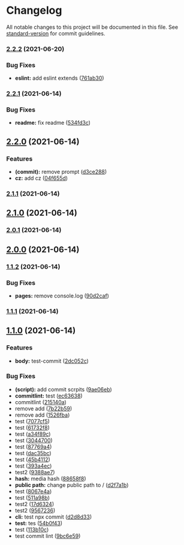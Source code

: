 # Changelog

All notable changes to this project will be documented in this file. See [standard-version](https://github.com/conventional-changelog/standard-version) for commit guidelines.

### [2.2.2](https://github.com/OdaNeo/webpack4-multi-page/compare/v2.2.1...v2.2.2) (2021-06-20)

### Bug Fixes

- **eslint:** add eslint extends ([761ab30](https://github.com/OdaNeo/webpack4-multi-page/commit/761ab30418f8a37b15b644f734003ebcf883866f))

### [2.2.1](https://github.com/OdaNeo/webpack4-multi-page/compare/v2.2.0...v2.2.1) (2021-06-14)

### Bug Fixes

- **readme:** fix readme ([534fd3c](https://github.com/OdaNeo/webpack4-multi-page/commit/534fd3c4828919f8fa524f0c73232a645d6ac7f0))

## [2.2.0](https://github.com/OdaNeo/webpack4-multi-page/compare/v2.1.1...v2.2.0) (2021-06-14)

### Features

- **(commit):** remove prompt ([d3ce288](https://github.com/OdaNeo/webpack4-multi-page/commit/d3ce288331844ae99b89c0dcd17313f8027648d1))
- **cz:** add cz ([04f655d](https://github.com/OdaNeo/webpack4-multi-page/commit/04f655d4169f5dd0c42bc498f29455efbbe67165))

### [2.1.1](https://github.com/OdaNeo/webpack4-multi-page/compare/v2.1.0...v2.1.1) (2021-06-14)

## [2.1.0](https://github.com/OdaNeo/webpack4-multi-page/compare/v2.0.1...v2.1.0) (2021-06-14)

### [2.0.1](https://github.com/OdaNeo/webpack4-multi-page/compare/v2.0.0...v2.0.1) (2021-06-14)

## [2.0.0](https://github.com/OdaNeo/webpack4-multi-page/compare/v1.1.2...v2.0.0) (2021-06-14)

### [1.1.2](https://github.com/OdaNeo/webpack4-multi-page/compare/v1.1.1...v1.1.2) (2021-06-14)

### Bug Fixes

- **pages:** remove console.log ([90d2caf](https://github.com/OdaNeo/webpack4-multi-page/commit/90d2cafea3617a5967a82b501ae2c0d64131340f))

### [1.1.1](https://github.com/OdaNeo/webpack4-multi-page/compare/v1.1.0...v1.1.1) (2021-06-14)

## [1.1.0](https://github.com/OdaNeo/webpack4-multi-page/compare/v1.0.0...v1.1.0) (2021-06-14)

### Features

- **body:** test-commit ([2dc052c](https://github.com/OdaNeo/webpack4-multi-page/commit/2dc052ccfd10c0486574d7502fb778b4ae6917f2))

### Bug Fixes

- **(script):** add commit scrpits ([9ae06eb](https://github.com/OdaNeo/webpack4-multi-page/commit/9ae06eb901e6d03cec53dd8ebb9fb44dda377cb8))
- **commitlint:** test ([ec63638](https://github.com/OdaNeo/webpack4-multi-page/commit/ec63638aecc7331ee35ef20090a65a288a4fa531))
- commitlint ([215140a](https://github.com/OdaNeo/webpack4-multi-page/commit/215140a1de84fb2132f27e44683b0327c522233e))
- remove add ([7b22b59](https://github.com/OdaNeo/webpack4-multi-page/commit/7b22b59691ae9420378514c39a7e677bc2101688))
- remove add ([1526fba](https://github.com/OdaNeo/webpack4-multi-page/commit/1526fba9ed799361ce87194914d6eefe2bfa0d62))
- test ([7077cf5](https://github.com/OdaNeo/webpack4-multi-page/commit/7077cf53738bb2bb7ecff19ca6a9d74416bf41d5))
- test ([61732f8](https://github.com/OdaNeo/webpack4-multi-page/commit/61732f8403e8f43a8a55c00cd29f909d06a3868b))
- test ([a34f89c](https://github.com/OdaNeo/webpack4-multi-page/commit/a34f89cd82e3fbc106ba238610e2f09573359d06))
- test ([3044700](https://github.com/OdaNeo/webpack4-multi-page/commit/3044700a7103e0a6f91d410e2eb967da7de0acf5))
- test ([87769a4](https://github.com/OdaNeo/webpack4-multi-page/commit/87769a43f8aa00d706b138fd687cd230eb17b7c3))
- test ([dac35bc](https://github.com/OdaNeo/webpack4-multi-page/commit/dac35bca6a27e365ce88d7198546acbf30f98528))
- test ([45b4112](https://github.com/OdaNeo/webpack4-multi-page/commit/45b4112f6139141c23cd41994577aa27b677407c))
- test ([393a4ec](https://github.com/OdaNeo/webpack4-multi-page/commit/393a4ec9491e76d854262fb54a398fa535832761))
- test2 ([9388ae7](https://github.com/OdaNeo/webpack4-multi-page/commit/9388ae71ef0a39ccd7db97698b0a2582872bacb0))
- **hash:** media hash ([88658f8](https://github.com/OdaNeo/webpack4-multi-page/commit/88658f8d1ec377c1152155d70cd4d365e29a5563))
- **public path:** change public path to / ([d2f7a1b](https://github.com/OdaNeo/webpack4-multi-page/commit/d2f7a1bdffd80a2cb2c9cb13fb7d553e57928081))
- test ([8067e4a](https://github.com/OdaNeo/webpack4-multi-page/commit/8067e4aeaa20f53e067912629204dd676751b887))
- test ([511a98b](https://github.com/OdaNeo/webpack4-multi-page/commit/511a98bf7225c9975aadc01a6c66f8d3fbd071b2))
- test2 ([17d6324](https://github.com/OdaNeo/webpack4-multi-page/commit/17d6324682d6cd9295f3b77a8773ec9cd948787a))
- test2 ([9567236](https://github.com/OdaNeo/webpack4-multi-page/commit/9567236ec621a097ebbb6a3ae5e0babd3db405d7))
- **cli:** test npx commit ([d2d8d33](https://github.com/OdaNeo/webpack4-multi-page/commit/d2d8d33822a2567a7be92135617f72196fc34c5f))
- **test:** tes ([54b0f43](https://github.com/OdaNeo/webpack4-multi-page/commit/54b0f439508ca81116adcdc3be863591527fe724))
- test ([113b10c](https://github.com/OdaNeo/webpack4-multi-page/commit/113b10c2320b444b14d4a1d885c33d5e544bd778))
- test commit lint ([9bc6e59](https://github.com/OdaNeo/webpack4-multi-page/commit/9bc6e5909c9800244339dea3435b6cffb7487422))
